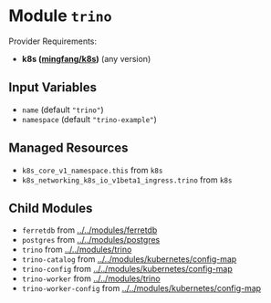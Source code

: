 
# Module `trino`

Provider Requirements:
* **k8s ([mingfang/k8s](https://registry.terraform.io/providers/mingfang/k8s/latest))** (any version)

## Input Variables
* `name` (default `"trino"`)
* `namespace` (default `"trino-example"`)

## Managed Resources
* `k8s_core_v1_namespace.this` from `k8s`
* `k8s_networking_k8s_io_v1beta1_ingress.trino` from `k8s`

## Child Modules
* `ferretdb` from [../../modules/ferretdb](../../modules/ferretdb)
* `postgres` from [../../modules/postgres](../../modules/postgres)
* `trino` from [../../modules/trino](../../modules/trino)
* `trino-catalog` from [../../modules/kubernetes/config-map](../../modules/kubernetes/config-map)
* `trino-config` from [../../modules/kubernetes/config-map](../../modules/kubernetes/config-map)
* `trino-worker` from [../../modules/trino](../../modules/trino)
* `trino-worker-config` from [../../modules/kubernetes/config-map](../../modules/kubernetes/config-map)

